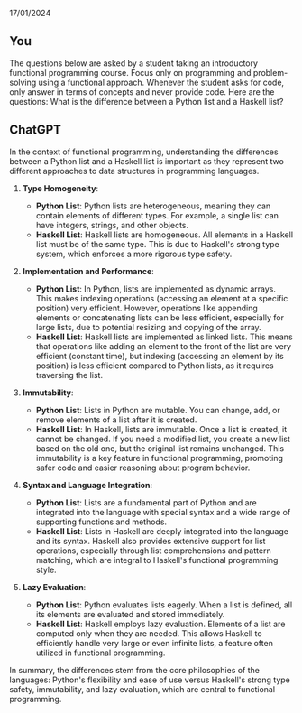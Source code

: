 17/01/2024
## You

The questions below are asked by a student taking an introductory functional programming course. Focus only on programming and problem-solving using a functional approach. Whenever the student asks for code, only answer in terms of concepts and never provide code. Here are the questions:
What is the difference between a Python list and a Haskell list?


## ChatGPT

In the context of functional programming, understanding the differences between a Python list and a Haskell list is important as they represent two different approaches to data structures in programming languages.

1. **Type Homogeneity**:
   - **Python List**: Python lists are heterogeneous, meaning they can contain elements of different types. For example, a single list can have integers, strings, and other objects.
   - **Haskell List**: Haskell lists are homogeneous. All elements in a Haskell list must be of the same type. This is due to Haskell's strong type system, which enforces a more rigorous type safety.

2. **Implementation and Performance**:
   - **Python List**: In Python, lists are implemented as dynamic arrays. This makes indexing operations (accessing an element at a specific position) very efficient. However, operations like appending elements or concatenating lists can be less efficient, especially for large lists, due to potential resizing and copying of the array.
   - **Haskell List**: Haskell lists are implemented as linked lists. This means that operations like adding an element to the front of the list are very efficient (constant time), but indexing (accessing an element by its position) is less efficient compared to Python lists, as it requires traversing the list.

3. **Immutability**:
   - **Python List**: Lists in Python are mutable. You can change, add, or remove elements of a list after it is created.
   - **Haskell List**: In Haskell, lists are immutable. Once a list is created, it cannot be changed. If you need a modified list, you create a new list based on the old one, but the original list remains unchanged. This immutability is a key feature in functional programming, promoting safer code and easier reasoning about program behavior.

4. **Syntax and Language Integration**:
   - **Python List**: Lists are a fundamental part of Python and are integrated into the language with special syntax and a wide range of supporting functions and methods.
   - **Haskell List**: Lists in Haskell are deeply integrated into the language and its syntax. Haskell also provides extensive support for list operations, especially through list comprehensions and pattern matching, which are integral to Haskell's functional programming style.

5. **Lazy Evaluation**:
   - **Python List**: Python evaluates lists eagerly. When a list is defined, all its elements are evaluated and stored immediately.
   - **Haskell List**: Haskell employs lazy evaluation. Elements of a list are computed only when they are needed. This allows Haskell to efficiently handle very large or even infinite lists, a feature often utilized in functional programming.

In summary, the differences stem from the core philosophies of the languages: Python's flexibility and ease of use versus Haskell's strong type safety, immutability, and lazy evaluation, which are central to functional programming.